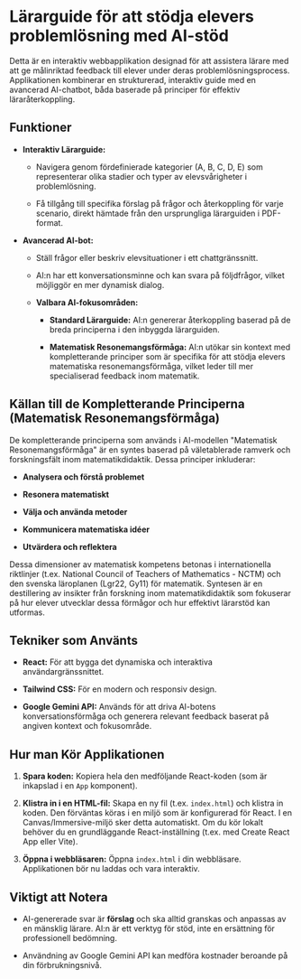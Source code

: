 # Lärarguide för att stödja elevers problemlösning med AI-stöd

Detta är en interaktiv webbapplikation designad för att assistera lärare med att ge målinriktad feedback till elever under deras problemlösningsprocess. Applikationen kombinerar en strukturerad, interaktiv guide med en avancerad AI-chatbot, båda baserade på principer för effektiv läraråterkoppling.

## Funktioner

* **Interaktiv Lärarguide:**

  * Navigera genom fördefinierade kategorier (A, B, C, D, E) som representerar olika stadier och typer av elevsvårigheter i problemlösning.

  * Få tillgång till specifika förslag på frågor och återkoppling för varje scenario, direkt hämtade från den ursprungliga lärarguiden i PDF-format.

* **Avancerad AI-bot:**

  * Ställ frågor eller beskriv elevsituationer i ett chattgränssnitt.

  * AI:n har ett konversationsminne och kan svara på följdfrågor, vilket möjliggör en mer dynamisk dialog.

  * **Valbara AI-fokusområden:**

    * **Standard Lärarguide:** AI:n genererar återkoppling baserad på de breda principerna i den inbyggda lärarguiden.

    * **Matematisk Resonemangsförmåga:** AI:n utökar sin kontext med kompletterande principer som är specifika för att stödja elevers matematiska resonemangsförmåga, vilket leder till mer specialiserad feedback inom matematik.

## Källan till de Kompletterande Principerna (Matematisk Resonemangsförmåga)

De kompletterande principerna som används i AI-modellen "Matematisk Resonemangsförmåga" är en syntes baserad på väletablerade ramverk och forskningsfält inom matematikdidaktik. Dessa principer inkluderar:

* **Analysera och förstå problemet**

* **Resonera matematiskt**

* **Välja och använda metoder**

* **Kommunicera matematiska idéer**

* **Utvärdera och reflektera**

Dessa dimensioner av matematisk kompetens betonas i internationella riktlinjer (t.ex. National Council of Teachers of Mathematics - NCTM) och den svenska läroplanen (Lgr22, Gy11) för matematik. Syntesen är en destillering av insikter från forskning inom matematikdidaktik som fokuserar på hur elever utvecklar dessa förmågor och hur effektivt lärarstöd kan utformas.

## Tekniker som Använts

* **React:** För att bygga det dynamiska och interaktiva användargränssnittet.

* **Tailwind CSS:** För en modern och responsiv design.

* **Google Gemini API:** Används för att driva AI-botens konversationsförmåga och generera relevant feedback baserat på angiven kontext och fokusområde.

## Hur man Kör Applikationen

1. **Spara koden:** Kopiera hela den medföljande React-koden (som är inkapslad i en `App` komponent).

2. **Klistra in i en HTML-fil:** Skapa en ny fil (t.ex. `index.html`) och klistra in koden. Den förväntas köras i en miljö som är konfigurerad för React. I en Canvas/Immersive-miljö sker detta automatiskt. Om du kör lokalt behöver du en grundläggande React-inställning (t.ex. med Create React App eller Vite).

3. **Öppna i webbläsaren:** Öppna `index.html` i din webbläsare. Applikationen bör nu laddas och vara interaktiv.

## Viktigt att Notera

* AI-genererade svar är **förslag** och ska alltid granskas och anpassas av en mänsklig lärare. AI:n är ett verktyg för stöd, inte en ersättning för professionell bedömning.

* Användning av Google Gemini API kan medföra kostnader beroande på din förbrukningsnivå.

